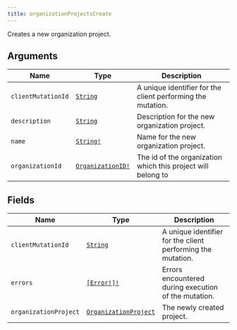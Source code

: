 ```yaml
---
title: organizationProjectsCreate
---
```


Creates a new organization project.

## Arguments

| Name | Type | Description |
|------|------|-------------|
| `clientMutationId` | [`String`](../scalar/string.md) | A unique identifier for the client performing the mutation. |
| `description` | [`String`](../scalar/string.md) | Description for the new organization project. |
| `name` | [`String!`](../scalar/string.md) | Name for the new organization project. |
| `organizationId` | [`OrganizationID!`](../scalar/organizationid.md) | The id of the organization which this project will belong to |

## Fields

| Name | Type | Description |
|------|------|-------------|
| `clientMutationId` | [`String`](../scalar/string.md) | A unique identifier for the client performing the mutation. |
| `errors` | [`[Error!]!`](../union/error.md) | Errors encountered during execution of the mutation. |
| `organizationProject` | [`OrganizationProject`](../object/organizationproject.md) | The newly created project. |
